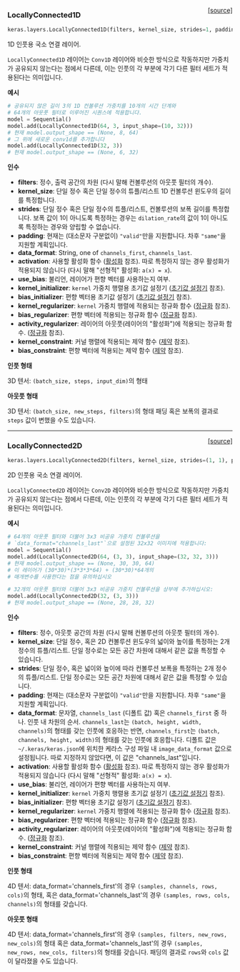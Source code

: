 <span style="float:right;">[[source]](https://github.com/keras-team/keras/blob/master/keras/layers/local.py#L19)</span>
### LocallyConnected1D

```python
keras.layers.LocallyConnected1D(filters, kernel_size, strides=1, padding='valid', data_format=None, activation=None, use_bias=True, kernel_initializer='glorot_uniform', bias_initializer='zeros', kernel_regularizer=None, bias_regularizer=None, activity_regularizer=None, kernel_constraint=None, bias_constraint=None)
```

1D 인풋용 국소 연결 레이어.

`LocallyConnected1D` 레이어는 `Conv1D` 레이어와 비슷한 방식으로 작동하지만
가중치가 공유되지 않는다는 점에서 다른데,
이는 인풋의 각 부분에 각기 다른 필터 세트가 적용된다는 
의미입니다.

__예시__

```python
# 공유되지 않은 길이 3의 1D 컨볼루션 가중치를 10개의 시간 단계와
# 64개의 아웃풋 필터로 이루어진 시퀀스에 적용합니다.
model = Sequential()
model.add(LocallyConnected1D(64, 3, input_shape=(10, 32)))
# 현재 model.output_shape == (None, 8, 64)
# 그 위에 새로운 conv1d를 추가합니다
model.add(LocallyConnected1D(32, 3))
# 현재 model.output_shape == (None, 6, 32)
```

__인수__

- __filters__: 정수, 출력 공간의 차원
    (다시 말해 컨볼루션의 아웃풋 필터의 개수).
- __kernel_size__: 단일 정수 혹은 단일 정수의 튜플/리스트
    1D 컨볼루션 윈도우의 길이를 특정합니다.
- __strides__: 단일 정수 혹은 단일 정수의 튜플/리스트,
    컨볼루션의 보폭 길이를 특정합니다.
    보폭 값이 1이 아니도록 특정하는 경우는 `dilation_rate`의 값이
    1이 아니도록 특정하는 경우와 양립할 수 없습니다.
- __padding__: 현재는 (대소문자 구분없이) `"valid"`만을 지원합니다.
    차후 `"same"`을 지원할 계획입니다.
- __data_format__: String, one of `channels_first`, `channels_last`.    
- __activation__: 사용할 활성화 함수
    ([활성화](../activations.md) 참조).
    따로 특정하지 않는 경우 활성화가 적용되지 않습니다
    (다시 말해 "선형적" 활성화: `a(x) = x`).
- __use_bias__: 불리언, 레이어가 편향 벡터를 사용하는지 여부.
- __kernel_initializer__: `kernel` 가중치 행렬용 초기값 설정기
    ([초기값 설정기](../initializers.md) 참조).
- __bias_initializer__: 편향 벡터용 초기값 설정기
    ([초기값 설정기](../initializers.md) 참조).
- __kernel_regularizer__: `kernel` 가중치 행렬에 적용되는
    정규화 함수 
    ([정규화](../regularizers.md) 참조).
- __bias_regularizer__: 편향 벡터에 적용되는 정규화 함수
    ([정규화](../regularizers.md) 참조).
- __activity_regularizer__: 레이어의 아웃풋(레이어의 "활성화")에
    적용되는 정규화 함수.
    ([정규화](../regularizers.md) 참조).
- __kernel_constraint__: 커널 행렬에 적용되는 제약 함수
    ([제약](../constraints.md) 참조).
- __bias_constraint__: 편향 벡터에 적용되는 제약 함수
    ([제약](../constraints.md) 참조).

__인풋 형태__

3D 텐서: `(batch_size, steps, input_dim)`의 형태

__아웃풋 형태__

3D 텐서: `(batch_size, new_steps, filters)`의 형태
패딩 혹은 보폭의 결과로 `steps` 값이 변했을 수도 있습니다.
    
----

<span style="float:right;">[[source]](https://github.com/keras-team/keras/blob/master/keras/layers/local.py#L183)</span>
### LocallyConnected2D

```python
keras.layers.LocallyConnected2D(filters, kernel_size, strides=(1, 1), padding='valid', data_format=None, activation=None, use_bias=True, kernel_initializer='glorot_uniform', bias_initializer='zeros', kernel_regularizer=None, bias_regularizer=None, activity_regularizer=None, kernel_constraint=None, bias_constraint=None)
```

2D 인풋용 국소 연결 레이어.

`LocallyConnected2D` 레이어는 `Conv2D` 레이어와 비슷한 방식으로 작동하지만
가중치가 공유되지 않는다는 점에서 다른데,
이는 인풋의 각 부분에 각기 다른 필터 세트가 적용된다는 
의미입니다.

__예시__

```python
# 64개의 아웃풋 필터와 더불어 3x3 비공유 가중치 컨볼루션을
# `data_format="channels_last"`으로 설정된 32x32 이미지에 적용합니다:
model = Sequential()
model.add(LocallyConnected2D(64, (3, 3), input_shape=(32, 32, 3)))
# 현재 model.output_shape == (None, 30, 30, 64)
# 이 레이어가 (30*30)*(3*3*3*64) + (30*30)*64개의
# 매개변수를 사용한다는 점을 유의하십시오

# 32개의 아웃풋 필터와 더불어 3x3 비공유 가중치 컨볼루션을 상부에 추가하십시오:
model.add(LocallyConnected2D(32, (3, 3)))
# 현재 model.output_shape == (None, 28, 28, 32)
```

__인수__

- __filters__: 정수, 아웃풋 공간의 차원
    (다시 말해 컨볼루션의 아웃풋 필터의 개수).
- __kernel_size__: 단일 정수, 혹은 2D 컨볼루션 윈도우의
    넓이와 높이를 특정하는 2개 정수의 튜플/리스트.
    단일 정수로는 모든 공간 차원에 대해서
    같은 값을 특정할 수 있습니다.
- __strides__: 단일 정수, 혹은 넓이와 높이에 따라
    컨볼루션 보폭을 특정하는 2개 정수의 튜플/리스트.
    단일 정수로는 모든 공간 차원에 대해서
    같은 값을 특정할 수 있습니다.
- __padding__: 현재는 (대소문자 구분없이) `"valid"`만을 지원합니다.
    차후 `"same"`을 지원할 계획입니다.
- __data_format__: 문자열,
    `channels_last` (디폴트 값) 혹은 `channels_first` 중 하나.
    인풋 내 차원의 순서.
    `channels_last`는 `(batch, height, width, channels)`의 형태를 갖는
    인풋에 호응하는 반면, `channels_first`는
    `(batch, channels, height, width)`의 형태를
    갖는 인풋에 호응합니다.
    디폴트 값은 `~/.keras/keras.json`에 위치한
    케라스 구성 파일 내 `image_data_format` 값으로 설정됩니다.
    따로 지정하지 않았다면, 이 값은 "channels_last"입니다.
- __activation__: 사용할 활성화 함수
    ([활성화](../activations.md) 참조).
    따로 특정하지 않는 경우 활성화가 적용되지 않습니다
    (다시 말해 "선형적" 활성화: `a(x) = x`).
- __use_bias__: 불리언, 레이어가 편향 벡터를 사용하는지 여부.
- __kernel_initializer__: `kernel` 가중치 행렬용 초기값 설정기
    ([초기값 설정기](../initializers.md) 참조).
- __bias_initializer__: 편향 벡터용 초기값 설정기
    ([초기값 설정기](../initializers.md) 참조).
- __kernel_regularizer__: `kernel` 가중치 행렬에 적용되는
    정규화 함수 
    ([정규화](../regularizers.md) 참조).
- __bias_regularizer__: 편향 벡터에 적용되는 정규화 함수
    ([정규화](../regularizers.md) 참조).
- __activity_regularizer__: 레이어의 아웃풋(레이어의 "활성화")에
    적용되는 정규화 함수.
    ([정규화](../regularizers.md) 참조).
- __kernel_constraint__: 커널 행렬에 적용되는 제약 함수
    ([제약](../constraints.md) 참조).
- __bias_constraint__: 편향 벡터에 적용되는 제약 함수
    ([제약](../constraints.md) 참조).

__인풋 형태__

4D 텐서:
data_format='channels_first'의 경우 `(samples, channels, rows, cols)`의 형태, 
혹은 data_format='channels_last'의 경우
`(samples, rows, cols, channels)`의 형태를 갖습니다.

__아웃풋 형태__

4D 텐서:
data_format='channels_first'의 경우 `(samples, filters, new_rows, new_cols)`의 형태
혹은 data_format='channels_last'의 경우
`(samples, new_rows, new_cols, filters)`의 형태를 갖습니다.
패딩의 결과로 `rows`와 `cols` 값이 달라졌을 수도 있습니다.
    
